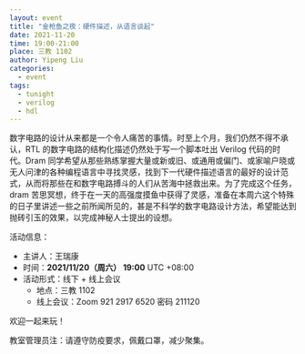```yaml
---
layout: event
title: "金枪鱼之夜：硬件描述，从语言谈起"
date: 2021-11-20
time: 19:00-21:00
place: 三教 1102
author: Yipeng Liu
categories:
  - event
tags:
  - tunight
  - verilog
  - hdl
---
```


数字电路的设计从来都是一个令人痛苦的事情。时至上个月，我们仍然不得不承认，RTL 的数字电路的结构化描述仍然处于写一个脚本吐出 Verilog 代码的时代。Dram 同学希望从那些熟练掌握大量或新或旧、或通用或偏门、或家喻户晓或无人问津的各种编程语言中寻找灵感，找到下一代硬件描述语言的最好的设计范式，从而将那些在和数字电路搏斗的人们从苦海中拯救出来。为了完成这个任务，dram 苦思冥想，终于在一天的高强度摸鱼中获得了灵感，准备在本周六这个特殊的日子里讲述一些之前所闻所见的，甚是不科学的数字电路设计方法，希望能达到抛砖引玉的效果，以完成神秘人士提出的设想。

活动信息：

* 主讲人：王瑞康
* 时间：**2021/11/20（周六） 19:00** UTC +08:00
* 活动形式：线下 + 线上会议
  * 地点：三教 1102
  * 线上会议：Zoom 921 2917 6520 密码 211120

欢迎一起来玩！

教室管理员注：请遵守防疫要求，佩戴口罩，减少聚集。
